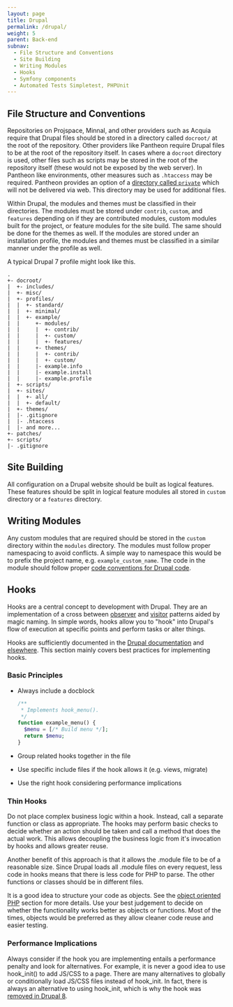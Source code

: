 ```yaml
---
layout: page
title: Drupal
permalink: /drupal/
weight: 5
parent: Back-end
subnav:
  - File Structure and Conventions
  - Site Building
  - Writing Modules
  - Hooks
  - Symfony components
  - Automated Tests Simpletest, PHPUnit
---
```


## File Structure and Conventions

Repositories on Projspace, Minnal, and other providers such as Acquia require that Drupal files should be stored in a directory called `docroot/` at the root of the repository. Other providers like Pantheon require Drupal files to be at the root of the repository itself. In cases where a `docroot` directory is used, other files such as scripts may be stored in the root of the repository itself (these would not be exposed by the web server). In Pantheon like environments, other measures such as `.htaccess` may be required. Pantheon provides an option of a [directory called `private`](https://pantheon.io/docs/articles/sites/private-files/#storing-private-keys-and-certs) which will not be delivered via web. This directory may be used for additional files.

Within Drupal, the modules and themes must be classified in their directories. The modules must be stored under `contrib`, `custom`, and `features` depending on if they are contributed modules, custom modules built for the project, or feature modules for the site build. The same should be done for the themes as well. If the modules are stored under an installation profile, the modules and themes must be classified in a similar manner under the profile as well.

A typical Drupal 7 profile might look like this.

~~~
.
+- docroot/
|  +- includes/
|  +- misc/
|  +- profiles/
|  |  +- standard/
|  |  +- minimal/
|  |  +- example/
|  |     +- modules/
|  |     |  +- contrib/
|  |     |  +- custom/
|  |     |  +- features/
|  |     +- themes/
|  |     |  +- contrib/
|  |     |  +- custom/
|  |     |- example.info
|  |     |- example.install
|  |     |- example.profile
|  +- scripts/
|  +- sites/
|  |  +- all/
|  |  +- default/
|  +- themes/
|  |- .gitignore
|  |- .htaccess
|  |- and more...
+- patches/
+- scripts/
|- .gitignore
~~~

## Site Building

All configuration on a Drupal website should be built as logical features. These features should be split in logical feature modules all stored in `custom` directory or a `features` directory.

## Writing Modules

Any custom modules that are required should be stored in the `custom` directory within the `modules` directory. The modules must follow proper namespacing to avoid conflicts. A simple way to namespace this would be to prefix the project name, e.g. `example_custom_name`. The code in the module should follow proper [code conventions for Drupal code](https://www.drupal.org/coding-standards).

## Hooks

Hooks are a central concept to development with Drupal. They are an implementation of a cross between [observer](https://en.wikipedia.org/wiki/Observer_pattern) and [visitor](https://en.wikipedia.org/wiki/Visitor_pattern) patterns aided by magic naming. In simple words, hooks allow you to "hook" into Drupal's flow of execution at specific points and perform tasks or alter things.

Hooks are sufficiently documented in the [Drupal documentation](https://www.drupal.org/node/292) and [elsewhere](https://www.google.co.in/webhp?sourceid=chrome-instant&ion=1&espv=2&ie=UTF-8#q=drupal%20hooks). This section mainly covers best practices for implementing hooks.

### Basic Principles

* Always include a docblock

  ~~~php
  /**
   * Implements hook_menu().
   */
  function example_menu() {
    $menu = [/* Build menu */];
    return $menu;
  }
  ~~~
* Group related hooks together in the file
* Use specific include files if the hook allows it (e.g. views, migrate)
* Use the right hook considering performance implications

### Thin Hooks

Do not place complex business logic within a hook. Instead, call a separate function or class as appropriate. The hooks may perform basic checks to decide whether an action should be taken and call a method that does the actual work. This allows decoupling the business logic from it's invocation by hooks and allows greater reuse.

Another benefit of this approach is that it allows the .module file to be of a reasonable size. Since Drupal loads all .module files on every request, less code in hooks means that there is less code for PHP to parse. The other functions or classes should be in different files.

It is a good idea to structure your code as objects. See the [object oriented PHP](/php/#object-oriented-php) section for more details. Use your best judgement to decide on whether the functionality works better as objects or functions. Most of the times, objects would be preferred as they allow cleaner code reuse and easier testing.

### Performance Implications

Always consider if the hook you are implementing entails a performance penalty and look for alternatives. For example, it is never a good idea to use hook_init() to add JS/CSS to a page. There are many alternatives to globally or conditionally load JS/CSS files instead of hook_init. In fact, there is always an alternative to using hook_init, which is why the hook was [removed in Drupal 8](https://www.drupal.org/node/2013014).

